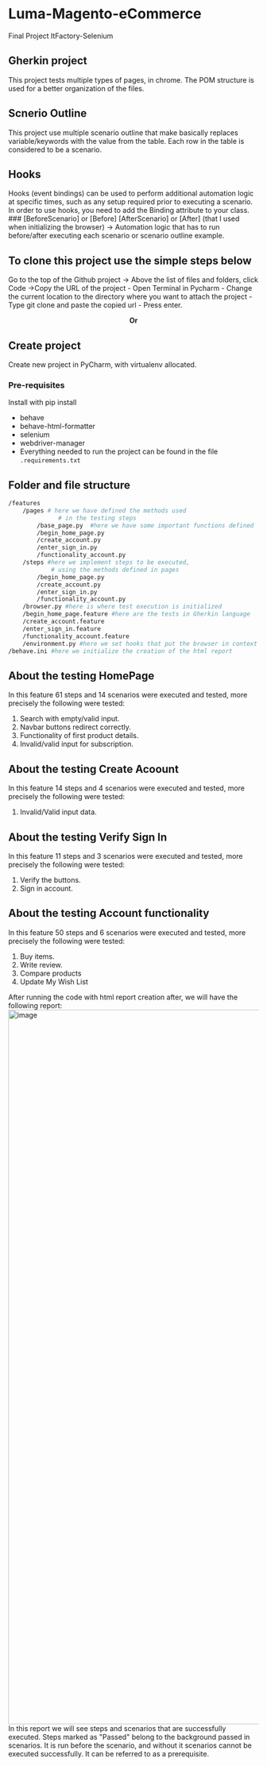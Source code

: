 # Luma-Magento-eCommerce 
Final Project ItFactory-Selenium
## Gherkin project
This project tests multiple types of pages, in chrome. The POM structure is used for a better organization of the files.
## Scnerio Outline 
This project use multiple scenario outline that make basically replaces variable/keywords with the value from the table. Each row in the table is considered to be a scenario.
## Hooks
Hooks (event bindings) can be used to perform additional automation logic at specific times, such as any setup required prior to executing a scenario. In order to use hooks, you need to add the Binding attribute to your class.
    ### [BeforeScenario] or [Before]
        [AfterScenario] or [After] (that I used when initializing the browser) -> Automation logic that has to run before/after executing each scenario or scenario outline example.

## To clone this project use the simple steps below
Go to the top of the Github project -> Above the list of files and folders, click Code ->Copy the URL of the project - Open Terminal in Pycharm - Change the current location to the directory where you want to attach the project - Type git clone and paste the copied url - Press enter. 
<p align="center">  <b>Or</b> </p>

## Create project
Create new project in PyCharm, with virtualenv allocated.

### Pre-requisites
Install with pip install <library name>
- behave
- behave-html-formatter
- selenium
- webdriver-manager
- Everything needed to run the project can be found in the file ```.requirements.txt```
    
## Folder and file structure
```bash
/features
    /pages # here we have defined the methods used
              # in the testing steps
        /base_page.py  #here we have some important functions defined
        /begin_home_page.py
        /create_account.py
        /enter_sign_in.py
        /functionality_account.py
    /steps #here we implement steps to be executed,
            # using the methods defined in pages
        /begin_home_page.py
        /create_account.py
        /enter_sign_in.py
        /functionality_account.py
    /browser.py #here is where test execution is initialized
    /begin_home_page.feature #here are the tests in Gherkin language
    /create_account.feature 
    /enter_sign_in.feature
    /functionality_account.feature
    /environment.py #here we set hooks that put the browser in context
/behave.ini #here we initialize the creation of the html report
```
## About the testing HomePage
In this feature 61 steps and 14 scenarios were executed and tested, more precisely the following were tested:

1. Search with empty/valid input.
2. Navbar buttons redirect correctly.
3. Functionality of first product details.
4. Invalid/valid input for subscription.

## About the testing Create Acoount
In this feature 14 steps and 4 scenarios were executed and tested, more precisely the following were tested:
    
1. Invalid/Valid input data.

## About the testing Verify Sign In
In this feature 11 steps and 3 scenarios were executed and tested, more precisely the following were tested:

1. Verify the buttons.
2. Sign in account.

## About the testing Account functionality
In this feature 50 steps and 6 scenarios were executed and tested, more precisely the following were tested:

1. Buy items.
2. Write review.
3. Compare products
4. Update My Wish List

After running the code with html report creation after, we will have the following report:
    <img width="1439" alt="image" src="https://user-images.githubusercontent.com/48148610/207374230-864e5c14-1ad9-4653-98a6-e225307a3bc1.png">
In this report we will see steps and scenarios that are successfully executed. Steps marked as "Passed" belong to the background passed in scenarios. It is run before the scenario, and without it scenarios cannot be executed successfully. It can be referred to as a prerequisite. 
    
    

